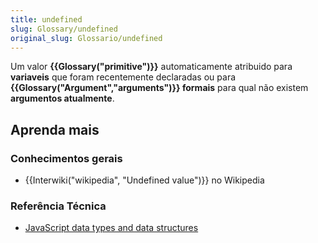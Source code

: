 ```yaml
---
title: undefined
slug: Glossary/undefined
original_slug: Glossario/undefined
---
```

Um valor **{{Glossary("primitive")}}** automaticamente atribuido para **variaveis** que foram recentemente declaradas ou para **{{Glossary("Argument","arguments")}} formais** para qual não existem **argumentos atualmente**.

## Aprenda mais

### Conhecimentos gerais

- {{Interwiki("wikipedia", "Undefined value")}} no Wikipedia

### Referência Técnica

- [JavaScript data types and data structures](/pt-BR/docs/Web/JavaScript/Data_structures)

